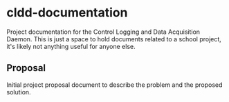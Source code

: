 cldd-documentation
==================

Project documentation for the Control Logging and Data Acquisition Daemon. This
is just a space to hold documents related to a school project, it's likely not
anything useful for anyone else.

Proposal
--------

Initial project proposal document to describe the problem and the proposed
solution.
